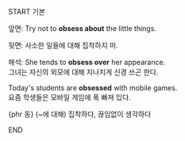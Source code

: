 START
기본

앞면:
Try not to **obsess about** the little things.

뒷면:
사소한 일들에 대해 집착하지 마.

해석:
She tends to **obsess over** her appearance.  
그녀는 자신의 외모에 대해 지나치게 신경 쓰곤 한다.

Today's students are **obsessed** with mobile games.  
요즘 학생들은 모바일 게임에 푹 빠져 있다.

{phr 동} (~에 대해) 집착하다, 끊임없이 생각하다
<!--ID: 1744881334091-->
END